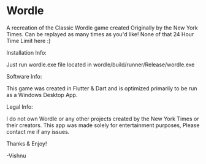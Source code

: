 # Wordle 
A recreation of the Classic Wordle game created Originally by the New York Times. 
Can be replayed as many times as you'd like! 
None of that 24 Hour Time Limit here :) 

Installation Info: 

Just run wordle.exe file located in wordle/build/runner/Release/wordle.exe

Software Info: 

This game was created in Flutter & Dart and is optimized primarily to be run as a Windows Desktop App.

Legal Info: 

I do not own Wordle or any other projects created by the New York Times or their creators.
This app was made solely for entertainment purposes, Please contact me if any issues.

Thanks & Enjoy! 

-Vishnu
